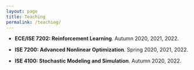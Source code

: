 ```yaml
---
layout: page
title: Teaching
permalink: /teaching/
---
```


- __ECE/ISE 7202: Reinforcement Learning__. Autumn 2020, 2021, 2022. 

- __ISE 7200: Advanced Nonlinear Optimization__. Spring 2020, 2021, 2022. 

- __ISE 4100: Stochastic Modeling and Simulation__. Autumn 2020, 2022.

